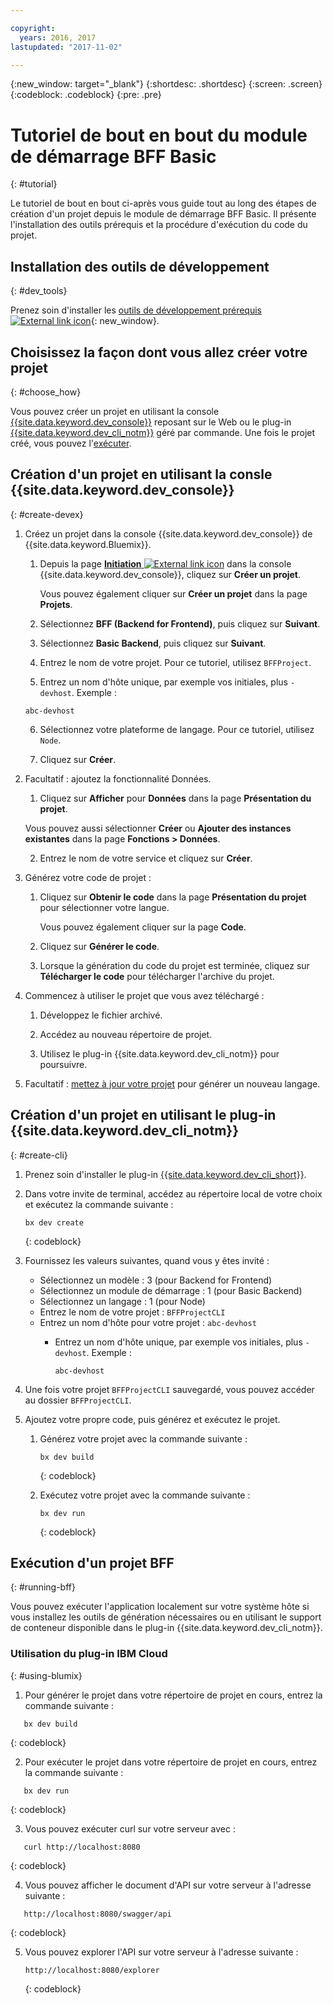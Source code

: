 ```yaml
---

copyright:
  years: 2016, 2017
lastupdated: "2017-11-02"

---
```

{:new_window: target="_blank"}
{:shortdesc: .shortdesc}
{:screen: .screen}
{:codeblock: .codeblock}
{:pre: .pre}

# Tutoriel de bout en bout du module de démarrage BFF Basic 
{: #tutorial}

Le tutoriel de bout en bout ci-après vous guide tout au long des étapes de
création d'un projet
depuis le module de démarrage BFF Basic. Il présente l'installation des
outils prérequis et la procédure d'exécution du code du projet.



## Installation des outils de développement
{: #dev_tools}

Prenez soin d'installer les [outils de développement prérequis![External link icon](../icons/launch-glyph.svg "External link icon")](get_code.html#prereq-dev-tools){: new_window}.


## Choisissez la façon dont vous allez créer votre projet 
{: #choose_how}

Vous pouvez créer un projet en utilisant la console [{{site.data.keyword.dev_console}}](#create-devex) reposant sur
le Web ou le plug-in [{{site.data.keyword.dev_cli_notm}}](#create-cli) géré par
commande. Une fois le projet créé, vous pouvez l'[exécuter](#running-bff).


## Création d'un projet en utilisant la consle {{site.data.keyword.dev_console}}
{: #create-devex}

1. Créez un projet dans la console {{site.data.keyword.dev_console}} de {{site.data.keyword.Bluemix}}.

	1. Depuis la page
[**Initiation** ![External link icon](../icons/launch-glyph.svg "External link icon")](https://console.ng.bluemix.net/developer/getting-started/) dans la console {{site.data.keyword.dev_console}}, cliquez sur **Créer un projet**.

		Vous pouvez également cliquer sur **Créer un projet** dans
la page **Projets**. 

	2. Sélectionnez **BFF (Backend for Frontend)**, puis cliquez
sur **Suivant**.

	3. Sélectionnez **Basic Backend**, puis cliquez sur
**Suivant**.

	4. Entrez le nom de votre projet. Pour ce tutoriel, utilisez `BFFProject`.   

	5. Entrez un nom d'hôte unique, par exemple vos initiales, plus `-devhost`. Exemple :
	
	 ```
	 abc-devhost
	 ``` 

	6. Sélectionnez votre plateforme de langage. Pour ce tutoriel, utilisez `Node`.
   
	7. Cliquez sur **Créer**.

2. Facultatif : ajoutez la fonctionnalité Données.

	1. Cliquez sur **Afficher** pour
**Données** dans la page **Présentation du projet**.

      Vous pouvez aussi sélectionner **Créer** ou
**Ajouter des instances existantes** dans la page
**Fonctions > Données**.


   2. Entrez le nom de votre service et cliquez sur
**Créer**.

3. Générez votre code de projet :

	1. Cliquez sur **Obtenir le code** dans la page
**Présentation du projet** pour sélectionner votre langue.

   
		Vous pouvez également cliquer sur la page **Code**.
      
	2. Cliquez sur **Générer le code**.
   
	3. Lorsque la génération du code du projet est terminée, cliquez sur **Télécharger le code** pour télécharger l'archive du projet.

4. Commencez à utiliser le projet que vous avez téléchargé :

	1. Développez le fichier archivé.
	
	2. Accédez au nouveau répertoire de projet.
	
	3. Utilisez le plug-in {{site.data.keyword.dev_cli_notm}} pour poursuivre.

5. Facultatif : [mettez à jour votre projet](project_overview_page.html#update_language) pour générer un nouveau langage.


## Création d'un projet en utilisant le plug-in {{site.data.keyword.dev_cli_notm}}
{: #create-cli}

1. Prenez soin d'installer le plug-in [{{site.data.keyword.dev_cli_short}}](dev_cli.html).

2. Dans votre invite de terminal, accédez au répertoire local de votre choix et exécutez la commande suivante :
  
	```
	bx dev create
	```
	{: codeblock}
	
3. Fournissez les valeurs suivantes, quand vous y êtes invité :

	* Sélectionnez un modèle : 3 (pour Backend for Frontend)
	* Sélectionnez un module de démarrage : 1 (pour Basic Backend)
	* Sélectionnez un langage : 1 (pour Node)
	* Entrez le nom de votre projet : `BFFProjectCLI`
	* Entrez un nom d'hôte pour votre projet : `abc-devhost`
	  * Entrez un nom d'hôte unique, par exemple vos initiales, plus
`-devhost`. Exemple :
	
	     ```
	     abc-devhost
	     ```
	  
4. Une fois votre projet `BFFProjectCLI` sauvegardé, vous pouvez
accéder au dossier `BFFProjectCLI`. 

5. Ajoutez votre propre code, puis générez et exécutez le projet.

 
	1. Générez votre projet avec la commande suivante : 

		```
		bx dev build
		```
		{: codeblock}
		 
	2. Exécutez votre projet avec la commande suivante :

 		```
		bx dev run
		```
		{: codeblock}


## Exécution d'un projet BFF
{: #running-bff}

Vous pouvez exécuter l'application localement sur votre système hôte si vous installez les outils de génération nécessaires ou en utilisant le support de conteneur disponible dans le plug-in {{site.data.keyword.dev_cli_notm}}.


### Utilisation du plug-in IBM Cloud
{: #using-blumix}

1. Pour générer le projet dans votre répertoire de projet en cours, entrez la commande suivante :
```
   bx dev build
   ```
   {: codeblock}

2. Pour exécuter le projet dans votre répertoire de projet en cours, entrez la commande suivante :
```
   bx dev run
   ```
   {: codeblock}

3. Vous pouvez exécuter curl sur votre serveur avec :
```
   curl http://localhost:8080
   ```
   {: codeblock}

4. Vous pouvez afficher le document d'API sur votre serveur à l'adresse suivante :
```
   http://localhost:8080/swagger/api
   ```
   {: codeblock}

5. Vous pouvez explorer l'API sur votre serveur à l'adresse suivante :
   ```
   http://localhost:8080/explorer
   ```
   {: codeblock}
